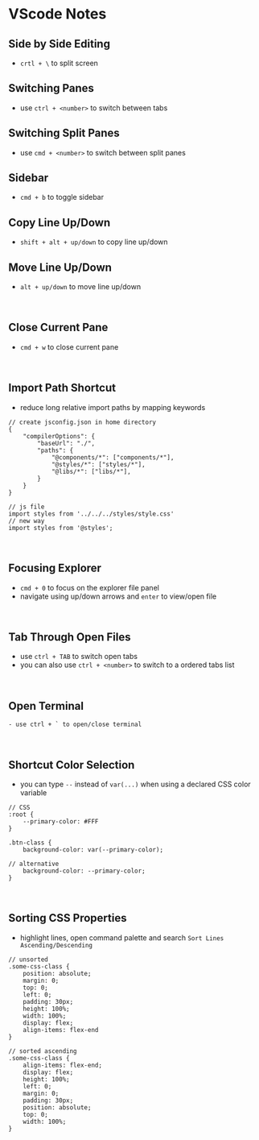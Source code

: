# VScode Notes

## Side by Side Editing
- `crtl + \` to split screen

## Switching Panes
- use `ctrl + <number>` to switch between tabs

## Switching Split Panes
- use `cmd + <number>` to switch between split panes

## Sidebar
- `cmd + b` to toggle sidebar

## Copy Line Up/Down
- `shift + alt + up/down` to copy line up/down

## Move Line Up/Down
- `alt + up/down` to move line up/down
<br>

## Close Current Pane
- `cmd + w` to close current pane
<br>

## Import Path Shortcut
- reduce long relative import paths by mapping keywords
```
// create jsconfig.json in home directory
{
	"compilerOptions": {
		"baseUrl": "./",
		"paths": {
			"@components/*": ["components/*"],
			"@styles/*": ["styles/*"],
			"@libs/*": ["libs/*"],
		}
	}
}

// js file
import styles from '../../../styles/style.css'
// new way
import styles from '@styles';
```
<br>

## Focusing Explorer
- `cmd + 0` to focus on the explorer file panel
- navigate using up/down arrows and `enter` to view/open file
<br>

## Tab Through Open Files
- use `ctrl + TAB` to switch open tabs
- you can also use `ctrl + <number>` to switch to a ordered tabs list
<br>

## Open Terminal
```
- use ctrl + ` to open/close terminal
```
<br>

## Shortcut Color Selection
- you can type `--` instead of `var(...)` when using a declared CSS color variable
```
// CSS
:root {
	--primary-color: #FFF
}

.btn-class {
	background-color: var(--primary-color);

// alternative
	background-color: --primary-color;
}
```
<br>

## Sorting CSS Properties
- highlight lines, open command palette and search `Sort Lines Ascending/Descending`

```
// unsorted
.some-css-class {
	position: absolute;
	margin: 0;
	top: 0;
	left: 0;
	padding: 30px;
	height: 100%;
	width: 100%;
	display: flex;
	align-items: flex-end
}

// sorted ascending
.some-css-class {
	align-items: flex-end;
	display: flex;
	height: 100%;
	left: 0;
	margin: 0;
	padding: 30px;
	position: absolute;
	top: 0;
	width: 100%;
}
```
<br>
